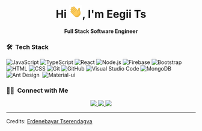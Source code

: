 <div align="center">
  <h1 align="center">Hi <img width="35" src="https://github.com/1999AZZAR/1999AZZAR/blob/main/resources/img/waving.gif">, I'm Eegii Ts</h1>
  <h4 align="center">Full Stack Software Engineer</h4>
</div>

### 🛠 &nbsp;Tech Stack

![JavaScript](https://img.shields.io/badge/-JavaScript-05122A?style=flat&logo=javascript)
![TypeScript](https://img.shields.io/badge/TypeScript-007ACC?style=flat&logo=typescript&logoColor=white)
![React](https://img.shields.io/badge/-React-05122A?style=flat&logo=react)
![Node.js](https://img.shields.io/badge/-Node.js-05122A?style=flat&logo=node.js)
![Firebase](https://img.shields.io/badge/Firebase-039BE5?style=flat&logo=Firebase&logoColor=white)
![Bootstrap](https://img.shields.io/badge/-Bootstrap-05122A?style=flat&logo=bootstrap&logoColor=563D7C)
![HTML](https://img.shields.io/badge/-HTML-05122A?style=flat&logo=HTML5)
![CSS](https://img.shields.io/badge/-CSS-05122A?style=flat&logo=CSS3&logoColor=1572B6)
![Git](https://img.shields.io/badge/-Git-05122A?style=flat&logo=git)
![GitHub](https://img.shields.io/badge/-GitHub-05122A?style=flat&logo=github)
![Visual Studio Code](https://img.shields.io/badge/-Visual%20Studio%20Code-05122A?style=flat&logo=visual-studio-code&logoColor=007ACC)
![MongoDB](https://img.shields.io/badge/MongoDB-%234ea94b.svg?style=flat&logo=mongodb&logoColor=white)
![Ant Design](https://img.shields.io/badge/Ant%20Design-%230170FE?style=flat&logo=ant-design&logoColor=white)&nbsp;
![Material-ui](https://img.shields.io/badge/Material--UI-0081CB?style=flat&logo=material-ui&logoColor=white)



### 🤝🏻 &nbsp;Connect with Me

<p align="center">
  <a href="https://www.linkedin.com/in/erdenebayar-tserendagva-563094275/" target="_blank">
    <img src="https://img.shields.io/badge/LinkedIn-0077B5?style=flat&logo=linkedin&logoColor=white"/>
  </a>
  <a href="mailto:eegiiSte.gmail.com" target="_blank">
    <img src="https://img.shields.io/badge/Gmail-D14836?style=flat&logo=gmail&logoColor=white"/>
  </a>
  <a href="https://github.com/EegiiSte" target="_blank">
    <img src="https://img.shields.io/badge/GitHub-100000?style=flat&logo=github&logoColor=white"/>
  </a>
</p>



-----
Credits: [Erdenebayar Tserendagva](https://github.com/EegiiSte)
